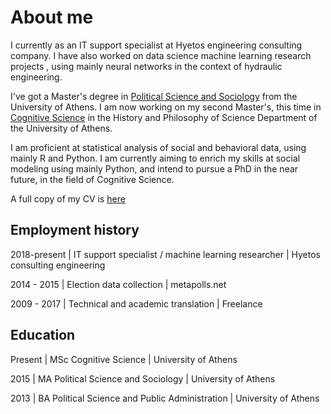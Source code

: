 # About me

I currently as an IT support specialist at Hyetos engineering consulting company. I have also worked on data science machine learning research projects , using mainly neural networks in the context of hydraulic engineering.

I've got a Master's degree in [Political Science and Sociology](http://en.pspa.uoa.gr/) from the University of Athens. I am now working on my second Master's, this time in [Cognitive Science](http://cogsci.phs.uoa.gr/) in the History and Philosophy of Science Department of the University of Athens. 

I am proficient at statistical analysis of social and behavioral data, using mainly R and Python. I am currently aiming to enrich my skills at social modeling using mainly Python, and intend to pursue a PhD in the near future, in the field of Cognitive Science. 



A full copy of my CV is [here]({{giorgosmit.github.io}}/pdfs/George_Mitkidis.pdf)



## Employment history

2018-present | IT support specialist / machine learning researcher | Hyetos consulting engineering



2014 - 2015    | Election data collection | metapolls.net



2009 - 2017    | Technical and academic translation | Freelance



## Education 

Present | MSc Cognitive Science | University of Athens



2015 | MA Political Science and Sociology | University of Athens



2013 | BA Political Science and Public Administration | University of Athens